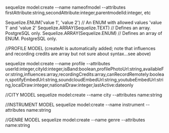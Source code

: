 sequelize model:create --name nameofmodel --attributes firstAttribute:string,secondAttribute:integer,parentmodelId:integer, etc

Sequelize.ENUM('value 1', 'value 2')  // An ENUM with allowed values 'value 1' and 'value 2'
Sequelize.ARRAY(Sequelize.TEXT)       // Defines an array. PostgreSQL only.
Sequelize.ARRAY(Sequelize.ENUM)       // Defines an array of ENUM. PostgreSQL only.

//PROFILE MODEL (createAt is automatically added; note that influences and recording credits are array but not sure about syntax...see above)

sequelize model:create --name profile --attributes userId:integer,cityId:integer,isBand:boolean,profilePhotoUrl:string,availableFor:string,influences:array,recordingCredits:array,canRecordRemotely:boolean,spotifyEmbedUrl:string,soundcloudEmbedUrl:string,youtubeEmbedUrl:string,localDraw:integer,nationalDraw:integer,lastActive:dateonly

//CITY MODEL
sequelize model:create --name city --attributes name:string

//INSTRUMENT MODEL
sequelize model:create --name instrument --attributes name:string

//GENRE MODEL
sequelize model:create --name genre --attributes name:string